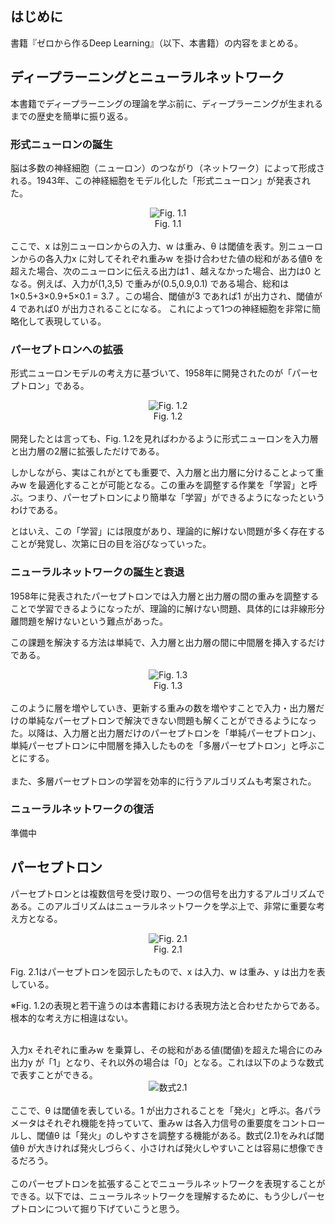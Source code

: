 ## はじめに

書籍『ゼロから作るDeep Learning』（以下、本書籍）の内容をまとめる。

## ディープラーニングとニューラルネットワーク

本書籍でディープラーニングの理論を学ぶ前に、ディープラーニングが生まれるまでの歴史を簡単に振り返る。

### 形式ニューロンの誕生
脳は多数の神経細胞（ニューロン）のつながり（ネットワーク）によって形成される。1943年、この神経細胞をモデル化した「形式ニューロン」が発表された。
<div align="center">
<img src="https://user-images.githubusercontent.com/28583094/48361078-0a079080-e6e4-11e8-9c2a-5dad0a2a831b.png" alt="Fig. 1.1"></br>
Fig. 1.1
</div>
<div></br></div>
ここで、x は別ニューロンからの入力、w は重み、θ は閾値を表す。別ニューロンからの各入力x に対してそれぞれ重みw を掛け合わせた値の総和がある値θ を超えた場合、次のニューロンに伝える出力は1 、越えなかった場合、出力は0 となる。例えば、入力が(1,3,5) で重みが(0.5,0.9,0.1) である場合、総和は1×0.5+3×0.9+5×0.1 = 3.7 。この場合、閾値が3 であれば1 が出力され、閾値が4 であれば0 が出力されることになる。 これによって1つの神経細胞を非常に簡略化して表現している。

### パーセプトロンへの拡張
形式ニューロンモデルの考え方に基づいて、1958年に開発されたのが「パーセプトロン」である。
<div align="center">
<img src="https://user-images.githubusercontent.com/28583094/48382026-64bfdd00-e722-11e8-90a8-51095611fa0a.png" alt="Fig. 1.2"></br>
Fig. 1.2
</div>
<div></br></div>
開発したとは言っても、Fig. 1.2を見ればわかるように形式ニューロンを入力層と出力層の2層に拡張しただけである。

しかしながら、実はこれがとても重要で、入力層と出力層に分けることよって重みw を最適化することが可能となる。この重みを調整する作業を「学習」と呼ぶ。つまり、パーセプトロンにより簡単な「学習」ができるようになったというわけである。

とはいえ、この「学習」には限度があり、理論的に解けない問題が多く存在することが発覚し、次第に日の目を浴びなっていった。

### ニューラルネットワークの誕生と衰退
1958年に発表されたパーセプトロンでは入力層と出力層の間の重みを調整することで学習できるようになったが、理論的に解けない問題、具体的には非線形分離問題を解けないという難点があった。

この課題を解決する方法は単純で、入力層と出力層の間に中間層を挿入するだけである。
<div align="center">
<img src="https://user-images.githubusercontent.com/28583094/48417098-41824580-e795-11e8-818b-b60549a545f7.png" alt="Fig. 1.3"></br>
Fig. 1.3
</div>
<div></br></div>
このように層を増やしていき、更新する重みの数を増やすことで入力・出力層だけの単純なパーセプトロンで解決できない問題も解くことができるようになった。以降は、入力層と出力層だけのパーセプトロンを「単純パーセプトロン」、単純パーセプトロンに中間層を挿入したものを「多層パーセプトロン」と呼ぶことにする。  
<div></br></div>
また、多層パーセプトロンの学習を効率的に行うアルゴリズムも考案された。

### ニューラルネットワークの復活
準備中


## パーセプトロン
パーセプトロンとは複数信号を受け取り、一つの信号を出力するアルゴリズムである。このアルゴリズムはニューラルネットワークを学ぶ上で、非常に重要な考え方となる。
<div align="center">
<img src="https://user-images.githubusercontent.com/28583094/48417135-552dac00-e795-11e8-897f-3057dcea5d45.png" alt="Fig. 2.1"></br>
Fig. 2.1
</div>
<div></br></div>
Fig. 2.1はパーセプトロンを図示したもので、x は入力、w は重み、y は出力を表している。

※Fig. 1.2の表現と若干違うのは本書籍における表現方法と合わせたからである。根本的な考え方に相違はない。
<div></br></div>
入力x それぞれに重みw を乗算し、その総和がある値(閾値)を超えた場合にのみ出力y が「1」となり、それ以外の場合は「0」となる。これは以下のような数式で表すことができる。
<div align="center">
<img src="https://user-images.githubusercontent.com/28583094/48417210-8312f080-e795-11e8-83c8-2ea44ec3481e.png" alt="数式2.1"></br>
</div>
<div></br></div>
ここで、θ は閾値を表している。1 が出力されることを「発火」と呼ぶ。各パラメータはそれぞれ機能を持っていて、重みw は各入力信号の重要度をコントロールし、閾値θ は「発火」のしやすさを調整する機能がある。数式(2.1)をみれば閾値θ が大きければ発火しづらく、小さければ発火しやすいことは容易に想像できるだろう。
<div></br></div>
このパーセプトロンを拡張することでニューラルネットワークを表現することができる。以下では、ニューラルネットワークを理解するために、もう少しパーセプトロンについて掘り下げていこうと思う。
